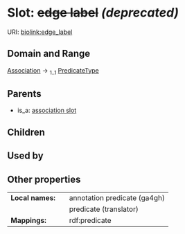 
# Slot: ~~edge label~~ _(deprecated)_




URI: [biolink:edge_label](https://w3id.org/biolink/vocab/edge_label)


## Domain and Range

[Association](Association.md) &#8594;  <sub>1..1</sub> [PredicateType](types/PredicateType.md)

## Parents

 *  is_a: [association slot](association_slot.md)

## Children


## Used by


## Other properties

|  |  |  |
| --- | --- | --- |
| **Local names:** | | annotation predicate (ga4gh) |
|  | | predicate (translator) |
| **Mappings:** | | rdf:predicate |

